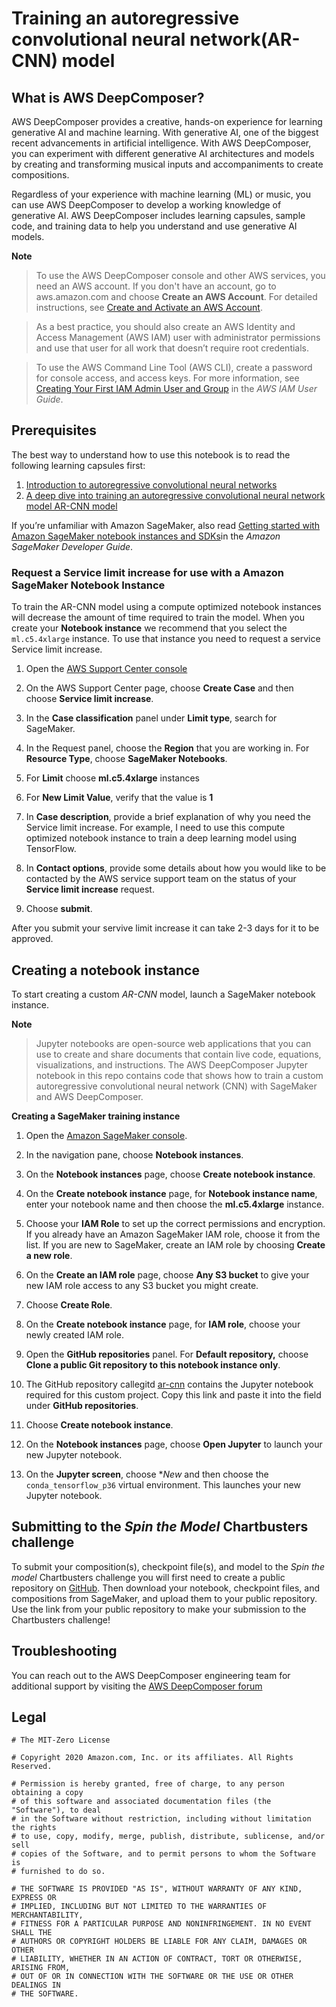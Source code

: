 # Training an autoregressive convolutional neural network(AR-CNN) model
## What is AWS DeepComposer? 
AWS DeepComposer provides a creative, hands-on experience for learning generative AI and machine learning. With generative AI, one of the biggest recent advancements in artificial intelligence. With AWS DeepComposer, you can experiment with different generative AI architectures and models by creating and transforming musical inputs and accompaniments to create compositions.

Regardless of your experience with machine learning (ML) or music, you can use AWS DeepComposer to develop a working
knowledge of generative AI. AWS DeepComposer includes learning capsules, sample code, and training data to help you
understand and use generative AI models. 

**Note** 
> To use the AWS DeepComposer console and other AWS services, you need an AWS account. If you don't have an account, 
go to aws.amazon.com and choose **Create an AWS Account**. For detailed instructions, see [Create and Activate an AWS Account](https://aws.amazon.com/premiumsupport/knowledge-center/create-and-activate-aws-account/).

>As a best practice, you should also create an AWS Identity and Access Management (AWS IAM) user with administrator
permissions and use that user for all work that doesn’t require root credentials. 

>To use the AWS Command Line Tool (AWS CLI), create a password for console access, and access keys. For more information, see [Creating Your First IAM Admin User and Group](https://docs.aws.amazon.com/IAM/latest/UserGuide/getting-started_create-admin-group.html) in the *AWS IAM User Guide*.

## Prerequisites 
The best way to understand how to use this notebook is to read the following learning capsules first:
1. [Introduction to autoregressive convolutional neural networks](https://console.aws.amazon.com/deepcomposer/home?region=us-east-1#learningCapsules/autoregressive)
2. [A deep dive into training an autoregressive convolutional neural network model AR-CNN model](https://console.aws.amazon.com/deepcomposer/home?region=us-east-1#learningCapsules) 

If you’re unfamiliar with Amazon SageMaker, also read [Getting started with Amazon SageMaker notebook
instances and SDKs](https://docs.aws.amazon.com/sagemaker/latest/dg/gs-console.html)in the *Amazon SageMaker Developer Guide*.  


### Request a Service limit increase for use with a Amazon SageMaker Notebook Instance
To train the AR-CNN model using a compute optimized notebook instances will decrease the amount of time required to train the model. When you create your **Notebook instance** we recommend that you select the `ml.c5.4xlarge` instance. To use that instance you need to request a service Service limit increase.  

1. Open the [AWS Support Center console](https://console.aws.amazon.com/support/home?#/case/create)
2. On the AWS Support Center page, choose **Create Case** and then choose **Service limit increase**.
3. In the **Case classification** panel under **Limit type**, search for SageMaker.
4. In the Request panel, choose the **Region** that you are working in. For **Resource Type**, choose **SageMaker Notebooks**.
5. For **Limit** choose **ml.c5.4xlarge** instances
6. For **New Limit Value**, verify that the value is **1**
7. In **Case description**, provide a brief explanation of why you need the Service limit increase. For example, I need to use this compute optimized notebook instance to train a deep learning model using TensorFlow. 
8. In **Contact options**, provide some details about how you would like to be contacted by the AWS service support team on the status of your **Service limit increase** request.

9. Choose **submit**.

After you submit your servive limit increase it can take 2-3 days for it to be approved.  

## Creating a notebook instance
To start creating a custom *AR-CNN* model, launch a SageMaker notebook instance.

**Note**
>Jupyter notebooks are open-source web applications that you can use to create and share documents that contain live code, equations, visualizations, and instructions.
>The AWS DeepComposer Jupyter notebook in this repo contains code that shows how to train a custom autoregressive convolutional neural network (CNN) with SageMaker and AWS DeepComposer.

**Creating a SageMaker training instance**

1. Open the [Amazon SageMaker console](https://console.aws.amazon.com/sagemaker/home?region=us-east-1#/dashboard).

2. In the navigation pane, choose **Notebook instances**.

3. On the **Notebook instances** page, choose **Create notebook instance**.

4. On the **Create notebook instance** page, for **Notebook instance name**, enter your notebook name and then choose the  **ml.c5.4xlarge** instance.

5. Choose your **IAM Role** to set up the correct permissions and encryption. If you already have an Amazon 
SageMaker IAM role, choose it from the list. If you are new to SageMaker, create an IAM role by choosing **Create a new role**.

6. On the **Create an IAM role** page, choose **Any S3 bucket** to give your new IAM role access to any S3 bucket you might create.

7. Choose **Create Role**. 

8. On the **Create notebook instance** page, for **IAM role**, choose your newly created IAM role.

9. Open the **GitHub repositories** panel. For **Default repository,** choose **Clone a public Git repository to this notebook instance only**.

10. The GitHub repository callegitd [ar-cnn](https://github.com/aws-samples/aws-deepcomposer-samples/tree/master/ar-cnn) contains the Jupyter notebook 
required for this custom project. Copy this link and paste it into the field under **GitHub repositories**.

11. Choose **Create notebook instance**.

12. On the **Notebook instances** page, choose **Open Jupyter** to launch your new Jupyter notebook.

13. On the **Jupyter screen**, choose **New* and then choose the `conda_tensorflow_p36` virtual environment. This launches your new Jupyter notebook.

## Submitting to the *Spin the Model* Chartbusters challenge

To submit your composition(s), checkpoint file(s), and model to the *Spin the model* Chartbusters challenge you will first need to create a public repository on [GitHub](https://github.com/). Then download your notebook, checkpoint files, and compositions from SageMaker, and upload them to your public repository. Use the link from your public repository to make your submission to the Chartbusters challenge!

## Troubleshooting

You can reach out to the AWS DeepComposer engineering team for additional support by visiting the [AWS DeepComposer forum](https://forums.aws.amazon.com/forum.jspa?forumID=361)
 
## Legal

```
# The MIT-Zero License

# Copyright 2020 Amazon.com, Inc. or its affiliates. All Rights Reserved.

# Permission is hereby granted, free of charge, to any person obtaining a copy
# of this software and associated documentation files (the "Software"), to deal
# in the Software without restriction, including without limitation the rights
# to use, copy, modify, merge, publish, distribute, sublicense, and/or sell
# copies of the Software, and to permit persons to whom the Software is
# furnished to do so.

# THE SOFTWARE IS PROVIDED "AS IS", WITHOUT WARRANTY OF ANY KIND, EXPRESS OR
# IMPLIED, INCLUDING BUT NOT LIMITED TO THE WARRANTIES OF MERCHANTABILITY,
# FITNESS FOR A PARTICULAR PURPOSE AND NONINFRINGEMENT. IN NO EVENT SHALL THE
# AUTHORS OR COPYRIGHT HOLDERS BE LIABLE FOR ANY CLAIM, DAMAGES OR OTHER
# LIABILITY, WHETHER IN AN ACTION OF CONTRACT, TORT OR OTHERWISE, ARISING FROM,
# OUT OF OR IN CONNECTION WITH THE SOFTWARE OR THE USE OR OTHER DEALINGS IN
# THE SOFTWARE.
```



